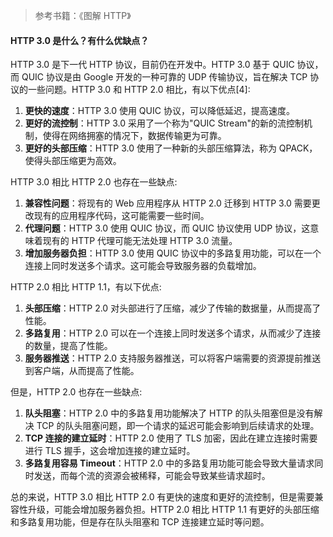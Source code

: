 <!--
 * @Author: Shu Binqi
 * @Date: 2023-03-19 21:12:26
 * @LastEditors: Shu Binqi
 * @LastEditTime: 2023-03-20 19:09:45
 * @Description: HTTP
 * @Version: 1.0.0
 * @FilePath: \interviewQuestions\前端基础\计算机\HTTP\HTTP.md
-->

> 参考书籍：《图解 HTTP》

#### HTTP 3.0 是什么？有什么优缺点？

HTTP 3.0 是下一代 HTTP 协议，目前仍在开发中。HTTP 3.0 基于 QUIC 协议，而 QUIC 协议是由 Google 开发的一种可靠的 UDP 传输协议，旨在解决 TCP 协议的一些问题。HTTP 3.0 和 HTTP 2.0 相比，有以下优点[4]:

1. **更快的速度**：HTTP 3.0 使用 QUIC 协议，可以降低延迟，提高速度。
1. **更好的流控制**：HTTP 3.0 采用了一个称为"QUIC Stream"的新的流控制机制，使得在网络拥塞的情况下，数据传输更为可靠。
1. **更好的头部压缩**：HTTP 3.0 使用了一种新的头部压缩算法，称为 QPACK，使得头部压缩更为高效。

HTTP 3.0 相比 HTTP 2.0 也存在一些缺点:

1. **兼容性问题**：将现有的 Web 应用程序从 HTTP 2.0 迁移到 HTTP 3.0 需要更改现有的应用程序代码，这可能需要一些时间。
1. **代理问题**：HTTP 3.0 使用 QUIC 协议，而 QUIC 协议使用 UDP 协议，这意味着现有的 HTTP 代理可能无法处理 HTTP 3.0 流量。
1. **增加服务器负担**：HTTP 3.0 使用 QUIC 协议中的多路复用功能，可以在一个连接上同时发送多个请求。这可能会导致服务器的负载增加。

HTTP 2.0 相比 HTTP 1.1，有以下优点:

1. **头部压缩**：HTTP 2.0 对头部进行了压缩，减少了传输的数据量，从而提高了性能。
1. **多路复用**：HTTP 2.0 可以在一个连接上同时发送多个请求，从而减少了连接的数量，提高了性能。
1. **服务器推送**：HTTP 2.0 支持服务器推送，可以将客户端需要的资源提前推送到客户端，从而提高了性能。

但是，HTTP 2.0 也存在一些缺点:

1. **队头阻塞**：HTTP 2.0 中的多路复用功能解决了 HTTP 的队头阻塞但是没有解决 TCP 的队头阻塞问题，即一个请求的延迟可能会影响到后续请求的处理。
1. **TCP 连接的建立延时**：HTTP 2.0 使用了 TLS 加密，因此在建立连接时需要进行 TLS 握手，这会增加连接的建立延时。
1. **多路复用容易 Timeout**：HTTP 2.0 中的多路复用功能可能会导致大量请求同时发送，而每个流的资源会被稀释，可能会导致某些请求超时。

总的来说，HTTP 3.0 相比 HTTP 2.0 有更快的速度和更好的流控制，但是需要兼容性升级，可能会增加服务器负担。HTTP 2.0 相比 HTTP 1.1 有更好的头部压缩和多路复用功能，但是存在队头阻塞和 TCP 连接建立延时等问题。
